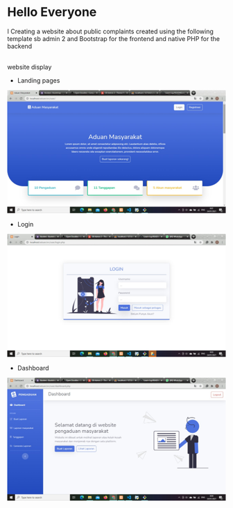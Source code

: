 # Hello Everyone
I Creating a website about public complaints created using the following template sb admin 2 and Bootstrap for the frontend and native PHP for the backend

<br>
website display

<br>

- Landing pages

<img src="assets/img/landing.jpg" alt="">

<br>

- Login

<img src="assets/img/login.jpg">

<br>

- Dashboard

<img src="assets/img/dashboard.jpg">

